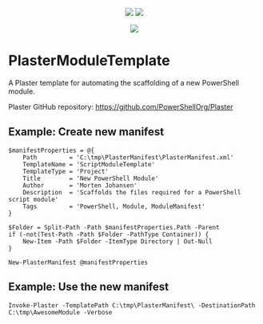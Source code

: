 <p align="center">
<a href="https://github.com/mojoaar/plastermoduletemplate"><img src="https://img.shields.io/github/last-commit/mojoaar/plastermoduletemplate"></a>
<a href="https://github.com/mojoaar/plastermoduletemplate"><img src="https://img.shields.io/github/contributors/mojoaar/plastermoduletemplate"></a>
</p>
<p align="center">
<a href="https://twitter.com/mojoaar"><img src="https://img.shields.io/twitter/follow/mojoaar?style=social"></a>
</p>

# PlasterModuleTemplate

A Plaster template for automating the scaffolding of a new PowerShell module.

Plaster GitHub repository: https://github.com/PowerShellOrg/Plaster

## Example: Create new manifest

```
$manifestProperties = @{
    Path         = 'C:\tmp\PlasterManifest\PlasterManifest.xml'
    TemplateName = 'ScriptModuleTemplate'
    TemplateType = 'Project'
    Title        = 'New PowerShell Module'
    Author       = 'Morten Johansen'
    Description  = 'Scaffolds the files required for a PowerShell script module'
    Tags         = 'PowerShell, Module, ModuleManifest'
}

$Folder = Split-Path -Path $manifestProperties.Path -Parent
if (-not(Test-Path -Path $Folder -PathType Container)) {
    New-Item -Path $Folder -ItemType Directory | Out-Null
}

New-PlasterManifest @manifestProperties
```

## Example: Use the new manifest

`Invoke-Plaster -TemplatePath C:\tmp\PlasterManifest\ -DestinationPath C:\tmp\AwesomeModule -Verbose`